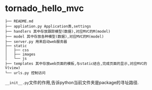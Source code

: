 tornado_hello_mvc
================

```
├── README.md
├── appliation.py Application类,settings
├── handlers 其中存放跟踪模型(数据),对应MVC的M(model)
├── model 其中存放各种模型(数据),对应MVC的M(model)
├── server.py 用来启动web服务器
├── static
│   ├── css
│   ├── images
│   └── js
├── templates 其中存放web页面的模板,与static结合,完成页面的显示,对应MVC的V(view)
└── urls.py 控制访问
```

`__init__.py`文件的作用,告诉python当前文件夹是package的寻址路径.


